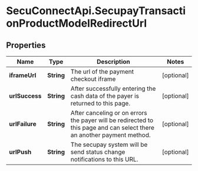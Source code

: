 # SecuConnectApi.SecupayTransactionProductModelRedirectUrl

## Properties
Name | Type | Description | Notes
------------ | ------------- | ------------- | -------------
**iframeUrl** | **String** | The url of the payment checkout iframe | [optional] 
**urlSuccess** | **String** | After successfully entering the cash data of the payer is returned to this page. | [optional] 
**urlFailure** | **String** | After canceling or on errors the payer will be redirected to this page and can select there an another payment method. | [optional] 
**urlPush** | **String** | The secupay system will be send status change notifications to this URL. | [optional] 


